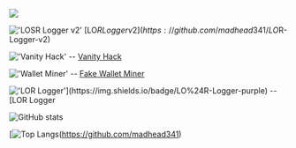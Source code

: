 ![](https://komarev.com/ghpvc/?username=antonkomarev)

!['LOSR Logger v2'](https://img.shields.io/badge/LO%24R%20Logger-v2-purple) [LO$R Logger v2](https://github.com/madhead341/LO$R-Logger-v2)

!['Vanity Hack'](https://img.shields.io/badge/Vanity%20-Hack-black) -- [Vanity Hack](https://github.com/madhead341/Vanity-Hack)

!['Wallet Miner'](https://img.shields.io/badge/Wallet-Miner-green) -- [Fake Wallet Miner](https://github.com/madhead341/LOSR-Fake-wallet-miner)

!['LO$R Logger'](https://img.shields.io/badge/LO%24R-Logger-purple) -- [LO$R Logger](https://github.com/madhead341/LOSR-Logger)
 
 
![GitHub stats](https://github-readme-stats.vercel.app/api?username=madhead341&theme=tokyonight)
 
[![Top Langs](https://github-readme-stats.vercel.app/api/top-langs/?username=madhead341&hide=php&theme=tokyonight)(https://github.com/madhead341)
